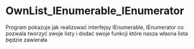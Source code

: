 # OwnList_IEnumerable_IEnumerator
Program pokazuje jak realizować interfejsy IEnumerable, IEnumerator co pozwala tworzyć swoje listy i dodać swoje funkcji które nasza własna lista będzie zawierała
